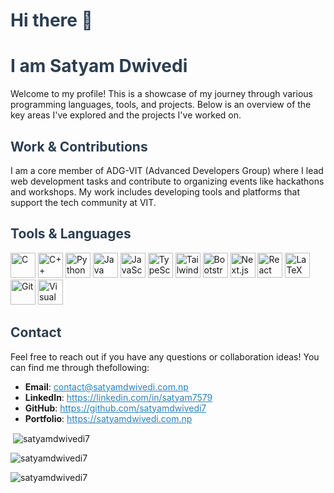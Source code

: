<!-- ## Hi there 👋 -->
<h1 style="color: #2c3e50;">Hi there 👋</h1>
<h1 style="color: #2c3e50;">I am Satyam Dwivedi</h1>
<p>Welcome to my profile! This is a showcase of my journey through various programming languages, tools, and projects. Below is an overview of the key areas I've explored and the projects I've worked on.</p>
<h2 id="work-contributions" style="color: #2c3e50;">Work & Contributions</h2>
<p>I am a core member of ADG-VIT (Advanced Developers Group) where I lead web development tasks and contribute to organizing events like hackathons and workshops. My work includes developing tools and platforms that support the tech community at VIT.</p>
<h2 id="tools-languages" style="color: #2c3e50;">Tools & Languages</h2>

<p align="left">
    <a href="https://www.learn-c.org/" target="_blank" style="text-decoration: none;">
        <img src="https://img.icons8.com/color/48/000000/c-programming.png" alt="C" width="40" height="40" />
    </a>
    <a href="https://www.cplusplus.com/" target="_blank" style="text-decoration: none;">
        <img src="https://img.icons8.com/color/48/000000/c-plus-plus-logo.png" alt="C++" width="40" height="40" />
    </a>
    <a href="https://www.python.org/" target="_blank" style="text-decoration: none;">
        <img src="https://img.icons8.com/color/48/000000/python.png" alt="Python" width="40" height="40" />
    </a>
    <a href="https://www.java.com/" target="_blank" style="text-decoration: none;">
        <img src="https://img.icons8.com/color/48/000000/java-coffee-cup-logo.png" alt="Java" width="40" height="40" />
    </a>
    <a href="https://developer.mozilla.org/en-US/docs/Web/JavaScript" target="_blank" style="text-decoration: none;">
        <img src="https://img.icons8.com/color/48/000000/javascript.png" alt="JavaScript" width="40" height="40" />
    </a>
    <a href="https://www.typescriptlang.org/" target="_blank" style="text-decoration: none;">
        <img src="https://img.icons8.com/color/48/000000/typescript.png" alt="TypeScript" width="40" height="40" />
    </a>
    <a href="https://tailwindcss.com/" target="_blank" style="text-decoration: none;">
        <img src="https://upload.wikimedia.org/wikipedia/commons/d/d5/Tailwind_CSS_Logo.svg" alt="Tailwind CSS" width="40" height="40" />
    </a>
    <a href="https://getbootstrap.com/" target="_blank" style="text-decoration: none;">
        <img src="https://img.icons8.com/color/48/000000/bootstrap.png" alt="Bootstrap" width="40" height="40" />
    </a>
    <a href="https://nextjs.org/" target="_blank" style="text-decoration: none;">
        <img src="https://img.icons8.com/fluency/48/000000/nextjs.png" alt="Next.js" width="40" height="40" />
    </a>
    <a href="https://reactjs.org/" target="_blank" style="text-decoration: none;">
        <img src="https://img.icons8.com/color/48/000000/react-native.png" alt="React" width="40" height="40" />
    </a>
    <a href="https://www.latex-project.org/" target="_blank" style="text-decoration: none;">
        <img src="https://img.icons8.com/color/48/000000/latex.png" alt="LaTeX" width="40" height="40" />
    </a>
    <a href="https://git-scm.com/" target="_blank" style="text-decoration: none;">
        <img src="https://img.icons8.com/color/48/000000/git.png" alt="Git" width="40" height="40" />
    </a>
    <a href="https://code.visualstudio.com/" target="_blank" style="text-decoration: none;">
        <img src="https://img.icons8.com/fluency/48/000000/visual-studio-code-2019.png" alt="Visual Studio Code" width="40" height="40" />
    </a>
</p>

<h2 id="contact" style="color: #2c3e50;">Contact</h2>
<p>Feel free to reach out if you have any questions or collaboration ideas! You can find me through thefollowing:</p>
<ul>
    <li><strong>Email</strong>: <a href="mailto:contact@satyamdwivedi.com.np" style="color: #2980b9">contact@satyamdwivedi.com.np</a></li>
    <li><strong>LinkedIn</strong>: <a href="https://linkedin.com/in/satyam7579" style="color: #2980b9;">https://linkedin.com/in/satyam7579</a></li>
    <li><strong>GitHub</strong>: <a href="https://github.com/satyamdwivedi7" style="color: #2980b9;">https://github.com/satyamdwivedi7</a></li>
    <li><strong>Portfolio</strong>: <a href="https://satyamdwivedi.com.np" style="color: #2980b9;">https://satyamdwivedi.com.np</a></li>
</ul>
<p>&nbsp;<img align="center" src="https://github-readme-stats.vercel.app/api?username=satyamdwivedi7&show_icons=true&locale=en&theme=dracula"
        alt="satyamdwivedi7" />
</p>

<p><img align="center" src="https://github-readme-streak-stats.herokuapp.com/?user=satyamdwivedi7&theme=dracula" alt="satyamdwivedi7" /></p>
<p>
    <img align="center"
        src="https://github-readme-stats.vercel.app/api/top-langs?username=satyamdwivedi7&show_icons=true&locale=en&theme=dracula"
        alt="satyamdwivedi7" />
</p>

